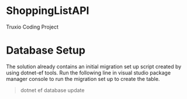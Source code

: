 # ShoppingListAPI
 Truxio Coding Project


# Database Setup

The solution already contains an initial migration set up script created by using dotnet-ef tools. Run the following line in visual studio package manager console to run the migration set up to create the table.

>  dotnet ef database update
